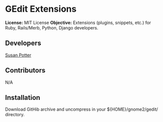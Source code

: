 # GEdit Extensions

**License:** MIT License
**Objective:** Extensions (plugins, snippets, etc.) for Ruby, Rails/Merb, Python, Django developers.

## Developers

[Susan Potter](http://susanpotter.net "Agile Ruby, Merb, Rails, Javascript Developer")

## Contributors

N/A

## Installation

Download GitHib archive and uncompress in your ${HOME}/gnome2/gedit/ directory.


